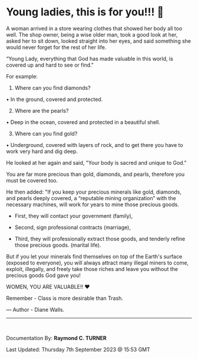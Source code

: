 # Young ladies, this is for you!!! 🤗

A woman arrived in a store wearing clothes that showed her body all too well. The shop owner, being a wise older man, took a good look at her, asked her to sit down, looked straight into her eyes, and said something she would never forget for the rest of her life.

“Young Lady, everything that God has made valuable in this world, is covered up and hard to see or find."

For example:

1. Where can you find diamonds?

• In the ground, covered and protected.

2. Where are the pearls?

• Deep in the ocean, covered and protected in a beautiful shell.

3. Where can you find gold?

• Underground, covered with layers of rock, and to get there you have to work very hard and dig deep.

He looked at her again and said, "Your body is sacred and unique to God."

You are far more precious than gold, diamonds, and pearls, therefore you must be covered too.

He then added: "If you keep your precious minerals like gold, diamonds, and pearls deeply covered, a “reputable mining organization” with the necessary machines, will work for years to mine those precious goods.

* First, they will contact your government (family),

* Second, sign professional contracts (marriage),

* Third, they will professionally extract those goods, and tenderly refine those precious goods. (marital life).

But if you let your minerals find themselves on top of the Earth's surface (exposed to everyone), you will always attract many illegal miners to come, exploit, illegally, and freely take those riches and leave you without the precious goods God gave you!

WOMEN, YOU ARE VALUABLE!! ❤

Remember - Class is more desirable than Trash.

 ― Author - Diane Walls.

---

</br>

Documentation By: **Raymond C. TURNER**

Last Updated: Thursday 7th September 2023 @ 15:53 GMT
